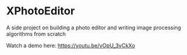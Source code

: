 # XPhotoEditor
A side project on building a photo editor and writing image processing algorithms from scratch

Watch a demo here: https://youtu.be/vOpU_3vCkXo
